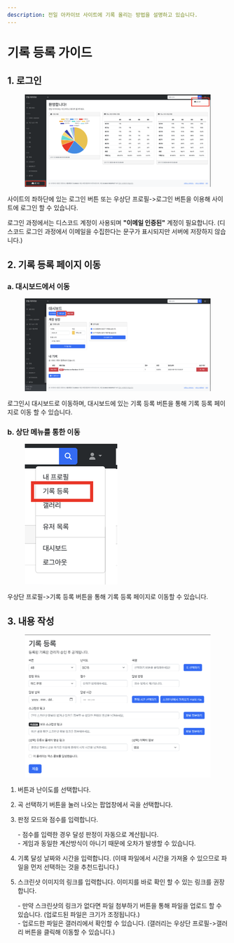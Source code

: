 ```yaml
---
description: 전일 아카이브 사이트에 기록 올리는 방법을 설명하고 있습니다.
---
```


# 기록 등록 가이드

## 1. 로그인

<figure><img src="../.gitbook/assets/image (9).png" alt=""><figcaption></figcaption></figure>

사이트의 좌하단에 있는 로그인 버튼 또는 우상단 프로필->로그인 버튼을 이용해 사이트에 로그인 할 수 있습니다.

로그인 과정에서는 디스코드 계정이 사용되며 **"이메일 인증된"** 계정이 필요합니다. (디스코드 로그인 과정에서 이메일을 수집한다는 문구가 표시되지만 서버에 저장하지 않습니다.)

## 2. 기록 등록 페이지 이동

### a. 대시보드에서 이동

<figure><img src="../.gitbook/assets/image (10).png" alt=""><figcaption></figcaption></figure>

로그인시 대시보드로 이동하며, 대시보드에 있는 기록 등록 버튼을 통해 기록 등록 페이지로 이동 할 수 있습니다.

### b. 상단 메뉴를 통한 이동

<figure><img src="../.gitbook/assets/image (11).png" alt=""><figcaption></figcaption></figure>

우상단 프로필->기록 등록 버튼을 통해 기록 등록 페이지로 이동할 수 있습니다.

## 3. 내용 작성

<figure><img src="../.gitbook/assets/image (13).png" alt=""><figcaption></figcaption></figure>

1. 버튼과 난이도를 선택합니다.
2. 곡 선택하기 버튼을 눌러 나오는 팝업창에서 곡을 선택합니다.
3.  판정 모드와 점수를 입력합니다.

    \- 점수를 입력한 경우 달성 판정이 자동으로 계산됩니다.\
    \- 게임과 동일한 계산방식이 아니기 때문에 오차가 발생할 수 있습니다.
4. 기록 달성 날짜와 시간을 입력합니다. (이때 파일에서 시간을 가져올 수 있으므로 파일을 먼저 선택하는 것을 추천드립니다.)
5.  스크린샷 이미지의 링크를 입력합니다. 이미지를 바로 확인 할 수 있는 링크를 권장합니다.

    \- 만약 스크린샷의 링크가 없다면 파일 첨부하기 버튼을 통해 파일을 업로드 할 수 있습니다. (업로드된 파일은 크기가 조정됩니다.)\
    \- 업로드한 파일은 갤러리에서 확인할 수 있습니다. (갤러리는 우상단 프로필->갤러리 버튼을 클릭해 이동할 수 있습니다.)
